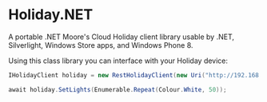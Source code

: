 Holiday.NET
===========

A portable .NET Moore's Cloud Holiday client library usable by .NET, Silverlight, Windows Store apps, and Windows Phone 8.

Using this class library you can interface with your Holiday device:

``` c#
IHolidayClient holiday = new RestHolidayClient(new Uri("http://192.168.2.120"));

await holiday.SetLights(Enumerable.Repeat(Colour.White, 50));
```
